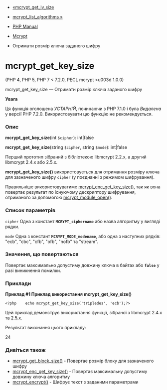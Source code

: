 - [«mcrypt_get_iv_size](function.mcrypt-get-iv-size.md)
- [mcrypt_list_algorithms »](function.mcrypt-list-algorithms.md)

- [PHP Manual](index.md)
- [Mcrypt](ref.mcrypt.md)
- Отримати розмір ключа заданого шифру

# mcrypt_get_key_size

(PHP 4, PHP 5, PHP 7 \< 7.2.0, PECL mcrypt \>u003d 1.0.0)

mcrypt_get_key_size — Отримати розмір ключа заданого шифру

**Увага**

Ця функція оголошена *УСТАРНІЙ*, починаючи з PHP 7.1.0 і була *Видалена*
у версії PHP 7.2.0. Використовувати цю функцію не рекомендується.

### Опис

**mcrypt_get_key_size**(int `$cipher`): int\|false

**mcrypt_get_key_size**(string `$cipher`, string `$mode`): int\|false

Перший прототип зібраний з бібліотекою libmcrypt 2.2.x, а другий
libmcrypt 2.4.x або 2.5.x.

**mcrypt_get_key_size()** використовується для отримання розміру ключа для
зазначеного шифру `cipher` (у поєднанні з режимом шифрування).

Правильніше використовуватиме
[mcrypt_enc_get_key_size()](function.mcrypt-enc-get-key-size.md), так
як вона повертає результат по існуючому дескриптору шифрування,
отриманого за допомогою
[mcrypt_module_open()](function.mcrypt-module-open.md).

### Список параметрів

`cipher`
Одна з констант **`MCRYPT_ciphername`** або назва алгоритму у вигляді
рядки.

`mode`
Одна з констант **`MCRYPT_MODE_modename`**, або одна з наступних
рядків: "ecb", "cbc", "cfb", "ofb", "nofb" та "stream".

### Значення, що повертаються

Повертає максимально допустиму довжину ключа в байтах або **`false`**
у разі виникнення помилки.

### Приклади

**Приклад #1 Приклад використання **mcrypt_get_key_size()****

`<?php    echo mcrypt_get_key_size('tripledes', 'ecb');?> `

Цей приклад демонструє використання функції, зібраної з libmcrypt
2.4.x та 2.5.x.

Результат виконання цього прикладу:

24

### Дивіться також

- [mcrypt_get_block_size()](function.mcrypt-get-block-size.md) -
Повертає розмір блоку для зазначеного шифру
- [mcrypt_enc_get_key_size()](function.mcrypt-enc-get-key-size.md) -
Повертає максимальну допустиму довжину ключа алгоритму
- [mcrypt_encrypt()](function.mcrypt-encrypt.md) - Шифрує текст з
заданими параметрами
